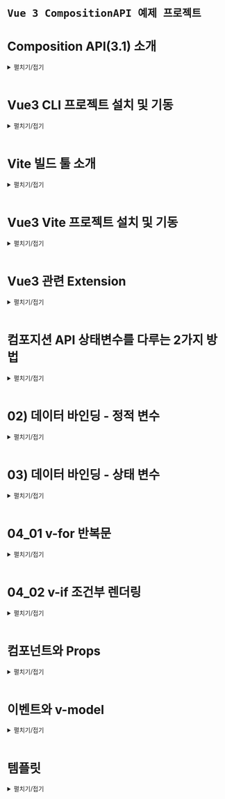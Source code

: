 # `Vue 3 CompositionAPI 예제 프로젝트`

# Composition API(3.1) 소개
<details>
<summary>펼치기/접기</summary>
<br>

## Composition API란?
기존 문법을 간결하게 다루게 해준다.  
vue 3.1 버전 이상에서 도입된 Composition API의 더욱 간소화된 문법을 소개한다.  
새로운 빌드 도구인 vite에서 기본 템플릿으로 제공하고 있다.  
공식 문서에서도 Composition API 사용을 권장하고 있다.  
주요 개선사항으로는 setup 기능으로 스크립트 작성 규칙을 단순화 시켰으며, 컴포넌트 관련 항목들, name, components 등 옵션등을 일일히 구분하지 않아도 된다.  
또한 export default 이하 데이터, 메소드, watch 등 또한 마찬가지로 따로 구분 필요 없이 한 곳에 작성 가능하다.  
상태 변수를 작성하는 문법이 변경되었으며, ref() 함수를 이용해 관리할 수 있다.  
라이프사이클 같은 경우도 함수로 작성하면 되며, onMounted로 이르만 변경되었다.

### 주요 개선 사항 정리
- setup 기능으로 스크립트 작성 규칙 단순화
- 옵션을 따로 구분할 필요 없이 한곳에서 작성
  - export default 이하 data, method, watch 등 구분 필요 없이 한곳에 작성 가능
- ref()로 상태변수 관리
- depfineProps로 prop 관리
### 실제 개선된 내용 코드 예시
- AS-IS
  ```vue
  <script>
    export default {
      name: 'AppComponent',
      data() {
        return {
          name: "APP",
          count: 0
        }
      },
      methods: {
        addCount() {
          count.value += 1;
        }
      },
      mounted() {
        console.log('mounted')
      },
    }
  </script>
  ```
- TO-BE
  ```vue
  <script setup>
    import { ref, onMounted } from 'vue';
    let name = ref('App');
    let count = ref(0);
    onMunted(() => {
      console.log('mounted')
    })
  </script>
  ```
</details>
<br>

# Vue3 CLI 프로젝트 설치 및 기동
<details>
<summary>펼치기/접기</summary>
<br>

## 필수 요소
- Node.js (LTS)
- IDE: VSC 등

## 터미널 
- vue/cli 설치 명령어 입력
  ```bash
  npm install -g @vue/cli
  ```
- Vue 프로젝트 생성
  ```bash
  vue create {프로젝트명}
  ```
- Vue 버전 선택 - 첫번째 Vue3 선택
  ```bash
  ? Please pic a preset: (Use arrow keys)
  > Default ( [Vue 3] babel, eslint)
    Default ( [Vue 2] babel, eslint)
    Manually select features
  ```
- 설치 완료 후 최종 터미널 통합 출력 내용
  ```bash
  Generating README.md...  

  Successfully Created project movie-info.  
  Get started with the following commands:  
  ```
- VSC 실행
  ```bash
  code .
  ```
- vue 프로젝트 node 개발서버 실행
  ```bash
  npm run serve
  ```
</details>
<br>

# Vite 빌드 툴 소개
<details>
<summary>펼치기/접기</summary>
<br>

Vue3로 넘어가면서 프로젝트를 만들고 빌드하던 기존 vue cli 대신 Vite를 사용할 수 있다.  
Vite는 FrontEnd 개발 툴로 Vue 뿐만 아니라 React등 다른 FrontEnd 개발 어디서든 사용이 가능하다.  
기존 Vue CLI와 마찬가지로 개발용 서버 기능과 배포를 위한 빌드 기능을 제공한다.  
Vite를 쓰는 이유는 배포를 위한 과정에서 코드를 통합하는 번들링 과정이 필요하며, 이때 기존과 다르게 `Naitve`(Naitve ESM based dev server) 방식으로 처리되어 구동 속도가 매우 빠르다.
![alt text](image.png)

</details>
<br>

# Vue3 Vite 프로젝트 설치 및 기동
<details>
<summary>펼치기/접기</summary>
<br>

## 필수 요소
- Node.js (LTS)
- IDE: VSC 등

## 터미널 
- 설치 명령어 입력
  ```bash
  vue create vite@latest
  ```
- 프로젝트명 입력
  ```bash
  √ Project name: ... vue-simple-basic
  ```
- framework 선택 : 2번째 vue 선택
  ```bash
  ? Select a framework: » - Use arrow-keys. Return to submit.
      Vanilla
  >   Vue
      React
      Preact
      Lit
      Svelte
      Solid
      Qwik
      Angular
      Others
  ```
- 사용 언어 선택
  ```bash
  ? Select a variant: » - Use arrow-keys. Return to submit.
      TypeScript
  >   JavaScript
      Official Vue Starter ↗
      Nuxt ↗
  ```

- 설치 완료 후 최종 터미널 통합 출력 내용
  ```bash
  PS C:\Programming\workspace_vs> npm create vite@latest
  Need to install the following packages:
    create-vite@6.2.0
  Ok to proceed? (y) y
  √ Project name: ... {프로젝트명}
  √ Select a framework: » Vue
  √ Select a variant: » JavaScript

  Scaffolding project in C:\Programming\workspace_vs\vue-simple-basic...

  Done. Now run:

    cd vue-simple-basic
    npm install
    npm run dev
  ```

- VSC 실행
  ```bash
  code .
  ```
- node module 패키지 설치
  ```bash
  npm install
  ```
- vue 프로젝트 node 개발서버 실행
  ```bash
  npm run dev
  ```
</details>
<br>

# Vue3 관련 Extension
<details>
<summary>펼치기/접기</summary>
<br>

- Volar (Vue Language Feature)
  - Vue
- Vue 3 snippets
  - hollowtree
</details>
<br>

# 컴포지션 API 상태변수를 다루는 2가지 방법
<details>
<summary>펼치기/접기</summary>
<br>

Vue3 Composition API를 사용할 때 상태변수를 다루는 2가지 방법이 있다.  
ref와 reactive가 있다.  

두개중 어떤것을 사용해야 할까?  
원시값에 해당하는 숫자, 문자열 등의 상태 변수를 만들기 위해서는 ref() 함수를 사용해야 하며, 객체를 만드는 경우는 ref 또는 reactive 모두 사용이 가능하다.  
ref의 경우는 숫자, 문자 타입을 자유롭게 담을 수 있으며 심지어 객체도 담을 수 있다.  

### ref
template 태그 영역에서는 변수 선언만으로 접근이 가능하다.  
그러나 script 태그 영역에서는 ref라는 객체 안에 은닉되어 있기 때문에 바로 접근할 수 없다.  
따라서 변수명 뒤에 value라는 속성을 통해 `변수명.value`와 같이 접근해야만 한다.  
변수명 뒤에 value라는 속성이 붙기 때문에 상태변수라는 것을 직관적으로 알 수 있는 장점이 있다.  

- ref 예제코드
  ```vue
  <script setup>
    import {reactive} from 'vue'
    const count = ref(0);
    const str = ref('hello');
    const obj = ref({name: 'YooHyeok'});

    console.log(count); // ref라는 객체 안에 은닉이 되어 있기 때문에 바로 접근할 수 없다.
    console.log(count.value); // 0 출력 - 항상 ref변수는 value라는 속성으로 접근해야 한다.
  </script>
  <template>
    <p>{{ count }}</p>
    <p>{{ str }}</p>
    <p>{{ obj.name }}</p>
  </template>
  ``` 

### reactive
ref변수와는 다르게 reactive는 바로 접근이 가능하다.
바로 접근이 가능하기 때문에 script 태그 영역에서 자바스크립트 순수 Object인지 Vue의 reactive에서 가져오는지 햇갈릴 수 있다.  

- reactive 예제코드
  ```vue
  <script setup>
    import {reactive} from 'vue'
    const reactiveObj = reactive({name: 'YooHyeok'});

    console.log(reactiveObj); // reactive는 바로 접근이 가능하다.
  </script>
  <template>
    <p>{{ reactiveObj.name }}</p>
  </template>
  ``` 

</details>
<br>

# 02) 데이터 바인딩 - 정적 변수
<details>
<summary>펼치기/접기</summary>
<br>

데이터를 화면에 출력하는 것을 데이터 바인딩이라 하며, 데이터가 변경되었을 때 화면에 업데이트 되어야 한다.  
이런것들을 리액티브한 value값들 이라고 한다.  
Vue에서는 정적인 변수값과 리액티브한 변수값이 있을 수 있다.  

v-bind 디렉티브를 통한 데이터 바인딩으로 속성값이나, 텍스트노드 값들을 표시할 수 있다.  

특정 태그의 style등의 속성에 바인딩 하기 위해서는 v-bind를 통해 `v-bind:속성명="변수명"` 형태로 바인딩한다.  
텍스트노드의 경우 vue의 mustache 문법을 통해 `{{ 변수명 }}` 형태로 바인딩 한다.  
이는 vue2에서의 문법과 동일하다.  

vue2와의 차이점이라면 변수 선언이다.  
vue2에서는 정적 변수 선언시 export default {} 영역 바깥 상단에 변수를 선언해야 했다.  

## Vue2 예시코드
- components/Chapter02.vue
  ```vue
  <script>
    const myStyle = { color: 'red' } /* 정적 변수 */
    const title = "Chapter2" /* 정적 변수 */
    export default {
      name: "Chapter02"
    }    
  </script>
  <template>
    <h1 v-bind:style="myStyle"> <!-- style 속성에 바인딩 -->
      {{ title }} <!-- mustach 문법 활용 텍스트노드 바인딩 -->
    </h1>
  </template>
  ```

## Vue3 예시코드
- components/Chapter02.vue
  ```vue
  <script setup>
    import { ref } from 'vue';
    const myStyle = { color: 'red' } /* 정적 변수 */
    const title = "Chapter2" /* 정적 변수 */
  </script>
  <template>
    <h1 v-bind:style="myStyle"> <!-- style 속성에 바인딩 -->
      {{ title }} <!-- mustach 문법 활용 텍스트노드 바인딩 -->
    </h1>
  </template>
  ```
</details>
<br>

# 03) 데이터 바인딩 - 상태 변수
<details>
<summary>펼치기/접기</summary>
<br>

데이터 바인딩시 일반 변수를 사용하기도 하지만 값이 변했을 때 동시에 화면에 업데이트 되도록 반응성을 주기 위해서는 상태 변수를 사용해야 한다.  
일반 정적 변수와 상태 변수의 차이점에 대해 알아보자.  

먼저 일반 변수는 반응성을 갖지 않으며 값이 변경되더라도 화면이 자동으로 갱신되지는 않는다.  
예를들어 버튼을 클릭했을 때 값이 증가해서 화면에 업데이트 되는 로직을 구현해본다.  
- Chapter04.vue
  ```vue
  <script setup>
    let count = 0;
    const increment = () => {
      count++;
      alert(count)
    }
  </script>
  <template>
    <p>count: {{ count }}</p>
    <button @click="increment">Count++</button>
  </template>
  ```
일반 정적 변수는 값에 대한 추적이 발생되지 않으므로, 다시말해 vue에서 변경을 감지하지 않으므로 실제로 변경은 되지만 템플릿에는 반영되지 않는다.  


## ref 상태 변수 적용  
- Chapter04.vue
  ```vue
  <script setup>
    import { ref } from 'vue';
    const refCount = ref(0);
    const increment = () => {
      refCount.value++;
    }
  </script>
  <template>
    <p>refCount: {{ refCount }}</p>
    <button @click="increment">Count++</button>
  </template>
  ```

## 예외 현상
만약 정적 변수와 상태 변수 모두 템플릿에 선언한 뒤, 동일 시점의 트리거에 두 변수 모두 변경 될 경우 정적 변수도 함께 업데이트 된다.  
이는 상태변수가 변경될때 리랜더링 되면서, 정적 변수에 대한 변경된 값도 함께 반영이 되는것이다.  
단 값에대한 추적 즉, 값 변경에 대한 감지는 상태변수에만 해당된다.  
상태변수의 값 변경이 감지가 되어 리랜더링되면서, 변경된 정적 변수 값도 함께 새롭게 반영된 것이다.  

- Chapter04.vue
  ```vue
  <script setup>
    import { ref } from 'vue';
    let count = 0;
    const refCount = ref(0);
    const increment = () => {
      count++;
      refCount.value++;
      alert(count)
    }
  </script>
  <template>
    <p>count: {{ count }}</p>
    <p>refCount: {{ refCount }}</p>
    <button @click="increment">Count++</button>
  </template>
  ```

template에서 반응형 변수를 제거할 경우 Vue는 해당 변수를 더이상 추적하지 않게 된다.  
따라서 정적 count 변수는 반응형으로 동작하지 않게 된다.  
이는 Vue의 반응형 시스템이 템플릿에서 사용된 변수만 추적하기 때문이다.  
- Chapter04.vue
  ```vue
  <script setup>
    import { ref } from 'vue';
    let count = 0;
    const refCount = ref(0);
    const increment = () => {
      count++;
      refCount.value++;
      alert(count)
    }
  </script>
  <template>
    <p>count: {{ count }}</p>
    <button @click="increment">Count++</button>
  </template>
  ```
</details>
<br>

# 04_01 v-for 반복문
<details>
<summary>펼치기/접기</summary>
<br>

vue2에서 사용법과 동일하다.  
단, 특정 이벤트 트리거의 데이터 조작을 통해 목록을 구성하는 list 변수의 값 변화에 의해 리렌더링이 발생 한다면 컴포지션 API를 사용하는 vue3 에서는 상태 변수를 사용해야 한다.

- src/Chapter04_01.vue
  ```vue
  <script setup>
    const foodObjs = [
      { id: 1, name: 'apple' },
      { id: 2, name: 'banana' },
      { id: 3, name: 'mango' }
    ]
  </script>
  <template>
    <h1>반복문</h1>
    <ul>
      <li 
        v-for="(food) in foodObjs"
        :key="food.id"
      >
        {{ food.id }}: {{ food.name }}
      </li>
    </ul>
  </template>
  ```

</details>
<br>

# 04_02 v-if 조건부 렌더링
<details>
<summary>펼치기/접기</summary>
<br>

vue2에서 사용법과 동일하다.
단, 조건을 구성하는 값 변화에 의한 리랜더링을 통해 작동되기 때문에 조건에 바인딩되는 변수의 경우 컴포지션 API를 사용하는 vue3 에서는 상태 변수를 사용해야 한다.
- src/Chapter04_02.vue
  ```vue
  <script setup>
  import { ref } from 'vue';

  const isOpen = ref(true);
  const closeModal = () => {
    isOpen.value = false
  }

  </script>
  <template>
    <h1>조건부 랜더링(Conditional Redering)</h1>
    <div class="modal" v-if="isOpen">
      <h2>Notice</h2>
      <p>50% off today</p>
      <button @click="isOpen=false">close</button>
      <button @click="closeModal">close</button>
    </div>
  </template>
  <style scoped>
  .modal {
    background-color: #ccc;
    padding: 1rem;
    h2 { margin: 0; color: red; }
  }
  </style>
  ```

</details>
<br>

# 컴포넌트와 Props
<details>
<summary>펼치기/접기</summary>
<br>

## 컴포넌트란? 
재활용 가능한 레고 블럭 같은 것이다.  
홈페이지에서 헤더나 푸터 같이 공통적으로 사용하는 영역은 컴포넌트로 만든다.  
vue3에서는 이런 컴포넌트를 쉼게 만들 수 있으며 뿐만아니라 props를 통해 부모와 자식 컴포넌트 간의 데이터를 주고 받을 수도 있다.  

## Props
부모와 자식 컴포넌트 간에 데이터를 전달할때 사용하는 속성이다.

### 예제1) 컴포넌트화(분리) 및 참조

초기 컴포넌트는 아래와 같다.  
- Chapter05.vue
  ```vue
  <template>
    <header>
      <h1>Header</h1>
    </header>
    <h1>Content</h1>
  </template>
  ```

header 태그 영역을 Header.vue라는 컴포넌트로 컴포넌트화 한다.  
- Header.vue
  ```vue
  <template>
    <header>
      <h1>Header</h1>
    </header>
  </template>
  ```

Header.vue 컴포넌트를 기존 Chapter05.vue 컴포넌트에서 컴포넌트를 참조한 뒤 template 태그 영역에 import한 자식 태그를 선언한다.  
이때 참조하는 컴포넌트는 부모가 되고, 참조되는 컴포넌트는 자식이 된다.  
- Chapter05.vue
  ```vue
  <script setup>
    import Header from './Header.vue'

  </script>
  <template>
    <Header />
    <h1>Content</h1>
  </template>
  ```
  
### 예제2) 부모-자식 컴포넌트 관계에서 props 전달
부모 컴포넌트에서 자식 컴포넌트로 props를 넘기는것은 vue2와 동일하다.  
컴포넌트 태그에 넘기려는 속성의 속성명을 입력하고, 쌍따옴표 안에 값을 채운다.  
변수 값을 바인딩 하려면 v-bind를 속성 앞에 적용하여 `v-bind:속성명="변수명 "` 문법 형태로 적용한다.
- Chapter05.vue
  ```vue
  <script setup>
    import Header from './Header.vue'
  </script>
  <template>
    <Header title="header component" />
    <h1>Content</h1>
  </template>
  ```

부모 컴포넌트로부터 넘겨받은 props를 자식 컴포넌트에서 받는 vue3의 컴포지션 API 문법은 vue2와는 조금 다르다.  
vue 전역 패키지로부터 defineProps() 함수를 import 하여 함수를 호출하며 변수에 할당한다.  
해당 함수의 매개변수로 부모컴포넌트에서 넘긴 속성을 객체 리터럴 형태의 문법과 유사하게 선언한다.  
이때 `{ props속성명: 타입 }` 형태로 타입을 지정해준다.  
선언이 완료되면, script태그와 template태그에서 자유롭게 사용이 가능해진다.  
단, 값의 변경은 자식컴포넌트에서는 불가능하다. (객체타입은 가능...)
- Header.vue
  ```vue
  <script setup>
    import { defineProps } from 'vue'
    const props = defineProps({
      title: String;
    })
  </script>
  <template>
    <header>
      <h1>{{ props.titie }}</h1>
    </header>
  </template>
  ```

</details>
<br>

# 이벤트와 v-model
<details>
<summary>펼치기/접기</summary>
<br>

Event란 주로 사용자 인터페이스에서 사용자와의 상호작용. 예를들어 클릭이나 입력 등이 발생했을 때  
이를 처리하기 위해 이벤트를 발생시키고 필요한 기능을 동작시키고 하는 것을 의미한다.  

#### 버튼을 클릭하면 카운터를 증가시키는 앱을 만들어본다.  

초기값이 0인 상태변수 count를 추가하고 button 태그에 이벤트를 추가하도록 한다.  
`v-on:이벤트명` 문법 혹은 축약문법인 `@이벤트명`으로 count변수를 증가시키는 실행문을 속성에 등록한다.
- Chapter06.vue
  ```vue
  <script setup>
    import { ref } from 'vue'
    const count = ref(0); // 상태변수 추가

  </script>
  <template>
    <button @click="count++">{{ count }}</button> <!-- button태그 추가 및 실행문 바인딩 -->
  </template>
  ```

#### 사용자의 입력을 받는 input요소를 만들어 본다.

초기값이 null인 상태변수 inputValue를 추가하하고 text type의 input 태그에 이벤트를 추가하도록 한다.  
text type의 input 태그를 선언한 뒤 `v-on:이벤트명` 문법 혹은 축약문법인 `@이벤트명`으로 입력 받은 내용을 inputValue에 초기화하는 handleInput() 함수를 @이벤트 속성에 등록한다.
- Chapter06.vue
  ```vue
  <script setup>
    import { ref } from 'vue'
    const count = ref(0);
    const inputValue = ref(''); // 상태변수 추가
    const handleInput = (e) => { // 이벤트 바인딩 함수 추가
      inputValue.value = e.target.value
    }
  </script>
  <template>
    <button @click="count++">{{ count }}</button>
    <br>
    <p>{{ inputValue }}</p>
    <input type="text" @input="handleInput" /> <!-- input 태그 추가 및 함수 바인딩 -->
  </template>
  ```
이렇게 까지만 하면 기능은 정상적으로 작동되지만 단방향으로 데이터가 전달된다.  
양방향으로 데이터가 전달되도록 하기 위해서는 input 태그에 상태변수 inputValue를 꼭 바인딩 해줘야만 한다.
위 방식은 js의 일반적인 텍스트 입력 필드에서 사용하는 input 이벤트와 핸들러 방식과 동일하다.  

vue에서는 이 방식 말고 v-model이라는 디렉티브를 사용하면 더 간단하게 다룰 수 있다.  

#### v-model을 적용해본다.

사용 문법은 vue2와 동일하다.
`<input type="text" v-model="상태변수명">` 과 같이 v-model에 상태변수만 바인딩해주면 된다

- Chapter06.vue
  ```vue
  <script setup>
    import { ref } from 'vue'
    const count = ref(0);
    const inputValue = ref('');
    const handleInput = (e) => {
      inputValue.value = e.target.value
    }
    const modelValue = ref(''); // 상태변수 추가
  </script>
  <template>
    <button @click="count++">{{ count }}</button>
    <br>
    <p>inputValue: {{ inputValue }}</p>
    <input type="text" @input="handleInput" />
    <br>
    <p>modelValue: {{ modelValue }}</p>
    <input type="text" v-model="modelValue" /> <!-- input 태그 추가 및 v-model 상태변수 바인딩 -->
  </template>
  ```

</details>
<br>

# 템플릿
<details>
<summary>펼치기/접기</summary>
<br>

</details>
<br>

